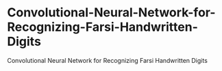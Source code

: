 # Convolutional-Neural-Network-for-Recognizing-Farsi-Handwritten-Digits
Convolutional Neural Network for Recognizing Farsi Handwritten Digits
